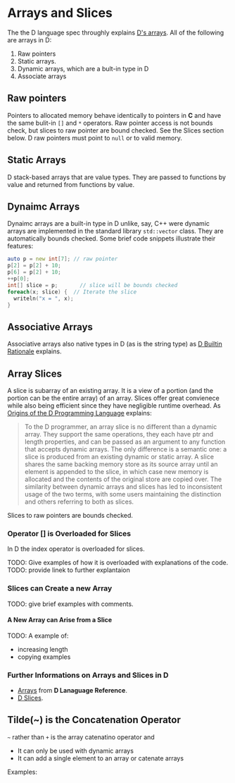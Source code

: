 # Arrays and Slices

The the D language spec throughly explains [D's arrays](https://dlang.org/spec/arrays.html). All of the following are arrays in D:

1. Raw pointers
2. Static arrays. 
3. Dynamic arrays, which are a bult-in type in D 
4. Associate arrays

## Raw pointers

Pointers to allocated memory behave identically to pointers in **C** and have the same bulit-in `[]`  and `*` operators. Raw pointer access is not bounds check, but slices to raw pointer are bound checked. See the Slices section below. D raw pointers must point to `null` or to valid memory. 

## Static Arrays

D stack-based arrays that are value types. They are passed to functions by value and returned from functions by value.

## Dynaimc Arrays
 
Dynaimc arrays are a built-in type in D unlike, say, C++ were dynamic arrays are implemented in the standard library `std::vector` class. They are automatically bounds checked. Some brief code snippets illustrate their features:

```d
auto p = new int[7]; // raw pointer 
p[2] = p[2] + 10;
p[6] = p[2] + 10;
++p[0];
int[] slice = p;       // slice will be bounds checked
foreach(x; slice) {  // Iterate the slice
  writeln("x = ", x);
} 
```

## Associative Arrays
 
Associative arrays also native types in D (as is the string type) as [D Builtin Rationale](https://dlang.org/articles/builtin.html) explains.

## Array Slices

A slice is subarray of an existing array. It is a view of a portion (and the portion can be the entire array) of an array. Slices offer great convienece while also being efficient since they have negligible runtime overhead. As [Origins of the D Programming Language](https://dl.acm.org/doi/pdf/10.1145/3386323) explains:

> To the D programmer, an array slice is no different than a dynamic array. They support the same operations, they each have ptr and length properties, and can be passed as an argument to any function that accepts dynamic arrays.
> The only difference is a semantic one: a slice is produced from an existing dynamic or static array. A slice shares the same backing memory store as its source array until an element is appended to the slice, in which case new
> memory is allocated and the contents of the original store are copied over. The similarity between dynamic arrays and slices has led to inconsistent usage of the two terms, with some users maintaining the distinction and others
> referring to both as slices.

Slices to raw pointers are bounds checked. 

### Operator [] is Overloaded for Slices

In D the index operator is overloaded for slices. 

TODO: Give examples of how it is overloaded with explanations of the code.
TODO: provide linek to further explantaion

### Slices can Create a new Array

TODO: give brief examples with comments.

#### A New Array can Arise from a Slice

TODO: A example of:

* increasing length
* copying examples

### Further Informations on Arrays and Slices in D

* [Arrays](https://dlang.org/spec/arrays.html) from **D Lanaguage Reference**.
* [D Slices](https://dlang.org/articles/d-array-article.html).

## Tilde(~) is the Concatenation Operator

`~` rather than `+` is the array catenatino operator and 

* It can only be used with dynamic arrays
* It can add a single element to an array or catenate arrays

Examples:
